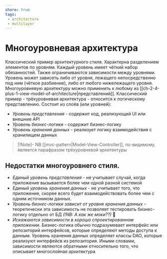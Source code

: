 ```yaml
---
share: true
tags: 
 - architecture
 - multilayer
---
```

# Многоуровневая архитектура
Классический пример архитектурного стиля. Характерна разделением элементов по уровням. Каждый уровень имеет чёткий набор обязанностей. Также ограничиваются зависимости между уровнями. Уровень может зависеть либо от уровня, лежащего непосредственно под ним (чёткое разбиение), либо от любого нижележащего уровня.
Многоуровневую архитектуру можно применить к любому из [[ch-2-4-plus-1-view-model-of-architecture|представлений]].
Классический пример - трёхуровневая архитектура - относится к логическому представлению. Состоит из слоёв (или уровней):
+ *Уровень представления* - содержит код, реализующий UI или внешние API
+ *Уровень бизнес-логики* - содержит бизнес-логику
+ *Уровень хранения данных* - реализует логику взаимодействия с хранилищем данных

> [!Note]- NB
> [[mvc-pattern|Model-View-Controller]], по-видимому, является парафразом трёхуровневой архитектуры

## Недостатки многоуровнего стиля.
- *Единый уровень представления* - не учитывает случай, когда приложение вызывается более чем одной разной системой
- *Единый уровень хранения данных* - не учитывает того, что приложение, скорее всего будет взаимодействовать более чем с одним источником данных.
- *Уровень бизнес-логики зависит от уровня хранения данных* - теоретически эта зависимость не позволяет тестировать бизнес-логику отдельно от БД *(!NB: А как же моки??)* 🤔
- *Искажаются зависимости в хорошо спроектированном приложении*. Бизнес-логика обычно подразумевает интерфейс или репозиторий интерфейсов, которые определяют методы доступа к данным. Уровень хранения данных определяет классы DAO, которые реализуют интерфейсв из репозитория. Иными словами, зависимости являются обратными относительно того, что описывает многослойная архитектура

